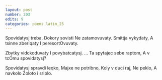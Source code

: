 ```yaml
---
layout: post
number: 203
edits: 9
categories: poems latin_25
---
```


Spovidatysj treba,
Dokory sovisti
Ne zatamovuvaty.
Smittja vykydaty, 
A tsinne zberiqaty
I peresortOvuvaty.

Zbytky vidckoduvaty 
I povybatcatysj.
… Ta spytajec sebe raptom,
A v tcOmu spovidatysj?

Spovidatysj spravdi leqko,
Majxe ne potribno,
Koly v duci raj, 
Ne peklo,
A navkolo 
Zoloto i sriblo.
